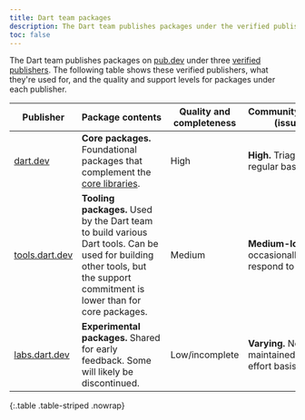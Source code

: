 ```yaml
---
title: Dart team packages
description: The Dart team publishes packages under the verified publishers dart.dev, tools.dart.dev, and labs.dart.dev.
toc: false
---
```


The Dart team publishes packages on [pub.dev]({{site.pub}}) under three
[verified publishers](/tools/pub/verified-publishers).
The following table shows these verified publishers, what they're used for,
and the quality and support levels for packages under each publisher.

| Publisher          | Package&nbsp;contents | Quality and completeness | Community&nbsp;engagement (issues, PRs) |
|--------------------|------------------|--------------------------|------------------------------------|
| [dart.dev][]       | **Core packages.** Foundational packages that complement the [core libraries](/libraries). | High | **High.** Triaged on a regular basis. |
| [tools.dart.dev][] | **Tooling packages.** Used by the Dart team to build various Dart tools. Can be used for building other tools, but the support commitment is lower than for core packages. | Medium | **Medium-low.** Triaged occasionally; unable to respond to all issues. |
| [labs.dart.dev][]  | **Experimental packages.** Shared for early feedback. Some will likely be discontinued. | Low/incomplete | **Varying.** No promises; maintained on a best-effort basis. |

{:.table .table-striped .nowrap}    

[dart.dev]: {{site.pub}}/publishers/dart.dev/packages
[tools.dart.dev]: {{site.pub}}/publishers/tools.dart.dev/packages
[labs.dart.dev]: {{site.pub}}/publishers/labs.dart.dev/packages